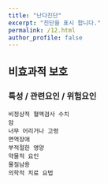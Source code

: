 ```yaml
---
title: "난다진단"
excerpt: "진단을 표시 합니다."
permalink: /12.html
author_profile: false
---
```

## 비효과적 보호


### 특성 / 관련요인 / 위험요인

>   
                    
    비정상적 혈액검사 수치
    암
    너무 어리거나 고령
    면역장애
    부적절한 영양
    약물적 요인
    물질남용
    의학적 치료 요법
